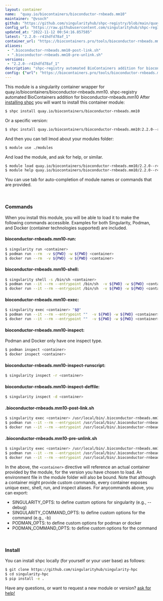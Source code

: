 ```yaml
---
layout: container
name:  "quay.io/biocontainers/bioconductor-rnbeads.mm10"
maintainer: "@vsoch"
github: "https://github.com/singularityhub/shpc-registry/blob/main/quay.io/biocontainers/bioconductor-rnbeads.mm10/container.yaml"
config_url: "https://raw.githubusercontent.com/singularityhub/shpc-registry/main/quay.io/biocontainers/bioconductor-rnbeads.mm10/container.yaml"
updated_at: "2022-11-12 00:54:16.857585"
latest: "2.2.0--r41hdfd78af_1"
container_url: "https://biocontainers.pro/tools/bioconductor-rnbeads.mm10"
aliases:
 - ".bioconductor-rnbeads.mm10-post-link.sh"
 - ".bioconductor-rnbeads.mm10-pre-unlink.sh"
versions:
 - "2.2.0--r41hdfd78af_1"
description: "shpc-registry automated BioContainers addition for bioconductor-rnbeads.mm10"
config: {"url": "https://biocontainers.pro/tools/bioconductor-rnbeads.mm10", "maintainer": "@vsoch", "description": "shpc-registry automated BioContainers addition for bioconductor-rnbeads.mm10", "latest": {"2.2.0--r41hdfd78af_1": "sha256:ebc4cc57bcf4fafe64c560b09668e5270af41f67c099c6a4bcadaec8aad028c8"}, "tags": {"2.2.0--r41hdfd78af_1": "sha256:ebc4cc57bcf4fafe64c560b09668e5270af41f67c099c6a4bcadaec8aad028c8"}, "docker": "quay.io/biocontainers/bioconductor-rnbeads.mm10", "aliases": {".bioconductor-rnbeads.mm10-post-link.sh": "/usr/local/bin/.bioconductor-rnbeads.mm10-post-link.sh", ".bioconductor-rnbeads.mm10-pre-unlink.sh": "/usr/local/bin/.bioconductor-rnbeads.mm10-pre-unlink.sh"}}
---
```


This module is a singularity container wrapper for quay.io/biocontainers/bioconductor-rnbeads.mm10.
shpc-registry automated BioContainers addition for bioconductor-rnbeads.mm10
After [installing shpc](#install) you will want to install this container module:


```bash
$ shpc install quay.io/biocontainers/bioconductor-rnbeads.mm10
```

Or a specific version:

```bash
$ shpc install quay.io/biocontainers/bioconductor-rnbeads.mm10:2.2.0--r41hdfd78af_1
```

And then you can tell lmod about your modules folder:

```bash
$ module use ./modules
```

And load the module, and ask for help, or similar.

```bash
$ module load quay.io/biocontainers/bioconductor-rnbeads.mm10/2.2.0--r41hdfd78af_1
$ module help quay.io/biocontainers/bioconductor-rnbeads.mm10/2.2.0--r41hdfd78af_1
```

You can use tab for auto-completion of module names or commands that are provided.

<br>

### Commands

When you install this module, you will be able to load it to make the following commands accessible.
Examples for both Singularity, Podman, and Docker (container technologies supported) are included.

#### bioconductor-rnbeads.mm10-run:

```bash
$ singularity run <container>
$ podman run --rm  -v ${PWD} -w ${PWD} <container>
$ docker run --rm  -v ${PWD} -w ${PWD} <container>
```

#### bioconductor-rnbeads.mm10-shell:

```bash
$ singularity shell -s /bin/sh <container>
$ podman run --it --rm --entrypoint /bin/sh  -v ${PWD} -w ${PWD} <container>
$ docker run --it --rm --entrypoint /bin/sh  -v ${PWD} -w ${PWD} <container>
```

#### bioconductor-rnbeads.mm10-exec:

```bash
$ singularity exec <container> "$@"
$ podman run --it --rm --entrypoint ""  -v ${PWD} -w ${PWD} <container> "$@"
$ docker run --it --rm --entrypoint ""  -v ${PWD} -w ${PWD} <container> "$@"
```

#### bioconductor-rnbeads.mm10-inspect:

Podman and Docker only have one inspect type.

```bash
$ podman inspect <container>
$ docker inspect <container>
```

#### bioconductor-rnbeads.mm10-inspect-runscript:

```bash
$ singularity inspect -r <container>
```

#### bioconductor-rnbeads.mm10-inspect-deffile:

```bash
$ singularity inspect -d <container>
```


#### .bioconductor-rnbeads.mm10-post-link.sh

```bash
$ singularity exec <container> /usr/local/bin/.bioconductor-rnbeads.mm10-post-link.sh
$ podman run --it --rm --entrypoint /usr/local/bin/.bioconductor-rnbeads.mm10-post-link.sh   -v ${PWD} -w ${PWD} <container> -c " $@"
$ docker run --it --rm --entrypoint /usr/local/bin/.bioconductor-rnbeads.mm10-post-link.sh   -v ${PWD} -w ${PWD} <container> -c " $@"
```


#### .bioconductor-rnbeads.mm10-pre-unlink.sh

```bash
$ singularity exec <container> /usr/local/bin/.bioconductor-rnbeads.mm10-pre-unlink.sh
$ podman run --it --rm --entrypoint /usr/local/bin/.bioconductor-rnbeads.mm10-pre-unlink.sh   -v ${PWD} -w ${PWD} <container> -c " $@"
$ docker run --it --rm --entrypoint /usr/local/bin/.bioconductor-rnbeads.mm10-pre-unlink.sh   -v ${PWD} -w ${PWD} <container> -c " $@"
```



In the above, the `<container>` directive will reference an actual container provided
by the module, for the version you have chosen to load. An environment file in the
module folder will also be bound. Note that although a container
might provide custom commands, every container exposes unique exec, shell, run, and
inspect aliases. For anycommands above, you can export:

 - SINGULARITY_OPTS: to define custom options for singularity (e.g., --debug)
 - SINGULARITY_COMMAND_OPTS: to define custom options for the command (e.g., -b)
 - PODMAN_OPTS: to define custom options for podman or docker
 - PODMAN_COMMAND_OPTS: to define custom options for the command

<br>

### Install

You can install shpc locally (for yourself or your user base) as follows:

```bash
$ git clone https://github.com/singularityhub/singularity-hpc
$ cd singularity-hpc
$ pip install -e .
```

Have any questions, or want to request a new module or version? [ask for help!](https://github.com/singularityhub/singularity-hpc/issues)